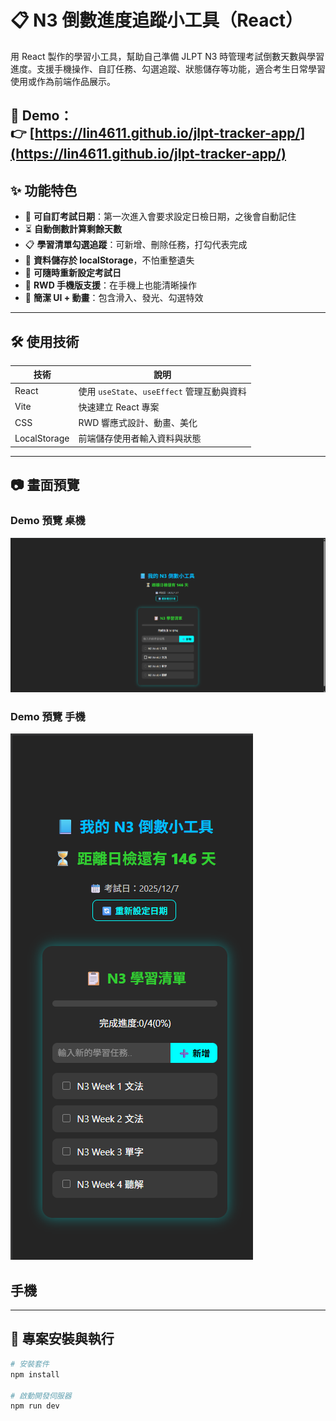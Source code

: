 # 📋 N3 倒數進度追蹤小工具（React）

用 React 製作的學習小工具，幫助自己準備 JLPT N3 時管理考試倒數天數與學習進度。支援手機操作、自訂任務、勾選追蹤、狀態儲存等功能，適合考生日常學習使用或作為前端作品展示。

🔗 **Demo**：  
👉 [https://lin4611.github.io/jlpt-tracker-app/](https://lin4611.github.io/jlpt-tracker-app/)
---

## ✨ 功能特色

- 📅 **可自訂考試日期**：第一次進入會要求設定日檢日期，之後會自動記住
- ⏳ **自動倒數計算剩餘天數**
- 📋 **學習清單勾選追蹤**：可新增、刪除任務，打勾代表完成
- 💾 **資料儲存於 localStorage**，不怕重整遺失
- 🔄 **可隨時重新設定考試日**
- 📱 **RWD 手機版支援**：在手機上也能清晰操作
- 🌈 **簡潔 UI + 動畫**：包含滑入、發光、勾選特效

---

## 🛠️ 使用技術

| 技術         | 說明                           |
|--------------|--------------------------------|
| React        | 使用 `useState`、`useEffect` 管理互動與資料 |
| Vite         | 快速建立 React 專案             |
| CSS          | RWD 響應式設計、動畫、美化           |
| LocalStorage | 前端儲存使用者輸入資料與狀態            |

---

## 📷 畫面預覽
###  Demo 預覽 桌機
![JLPT 倒數工具 Demo 預覽 桌機](./public/images/demo1.png)
###  Demo 預覽 手機
![JLPT 倒數工具 Demo 預覽 手機](./public/images/demo2.png)
## 手機

---

## 🚀 專案安裝與執行

```bash
# 安裝套件
npm install

# 啟動開發伺服器
npm run dev
